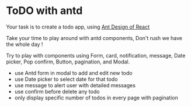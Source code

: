 # ToDO with antd
Your task is to create a todo app, using [Ant Design of React](https://ant.design/docs/react/introduce)

Take your time to play around with antd components, Don't rush we have the whole day !

Try to play with components using Form, card, notification, message, Date picker, Pop confirm, Button, pagination, and Modal.

- use Antd form in modal to add and edit new todo
- use Date picker to select date for that todo
- use message to alert user with detailed messages
- use confirm before delete any todo
- only display specific number of todos in every page with pagination

